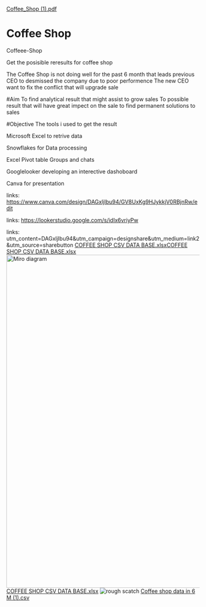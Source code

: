 [Coffee_Shop (1).pdf](https://github.com/user-attachments/files/22068677/Coffee_Shop.1.pdf)
# Coffee Shop 

Coffeee-Shop

Get the posisible reresults for coffee shop

The Coffee Shop is not doing well for the past 6 month that leads previous CEO to desmissed the company due to poor performence 
The new CEO want to fix the conflict that will upgrade sale 

#Aim
To find analytical result that might assist to grow sales
To possible result that will have great impect on the sale
to find permanent solutions to sales 

#Objective
The tools i used to get the result

Microsoft Excel to retrive data

Snowflakes for Data processing

Excel Pivot table Groups and chats

Googlelooker developing an interective dashoboard

Canva for presentation


links: https://www.canva.com/design/DAGxljIbu94/GV8UxKg9HJykkjV0RBjnRw/edit

links: https://lookerstudio.google.com/s/idIx6vriyPw

links: utm_content=DAGxljIbu94&utm_campaign=designshare&utm_medium=link2&utm_source=sharebutton
[COFFEE SHOP CSV DATA BASE.xlsx](https://github.com/user-attachments/files/22068196/COFFEE.SHOP.CSV.DATA.BASE.xlsx)[COFFEE SHOP CSV DATA BASE.xlsx](https://github.com/user-attachments/files/22068379/COFFEE.SHOP.CSV.DATA.BASE.xlsx)
<img width="1848" height="870" alt="Miro diagram" src="https://github.com/user-attachments/assets/1b11db71-6eba-4cb9-8910-0d94be036331" />
[COFFEE SHOP CSV DATA BASE.xlsx](https://github.com/user-attachments/files/22068367/COFFEE.SHOP.CSV.DATA.BASE.xlsx)
![rough scatch](https://github.com/user-attachments/assets/76d58e93-747c-4882-b58a-0c8502505d03)
[Coffee shop data in 6 M (1).csv](https://github.com/user-attachments/files/22068388/Coffee.shop.data.in.6.M.1.csv)
